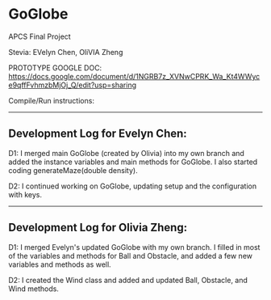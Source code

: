 # GoGlobe
APCS Final Project

Stevia: EVelyn Chen, OliVIA Zheng

PROTOTYPE GOOGLE DOC: https://docs.google.com/document/d/1NGRB7z_XVNwCPRK_Wa_Kt4WWyce9qffFvhmzbMjOj_Q/edit?usp=sharing

Compile/Run instructions:

--------------------------------
Development Log for Evelyn Chen:
--------------------------------
D1: I merged main GoGlobe (created by Olivia) into my own branch and added the instance variables and main methods for GoGlobe. I also started coding generateMaze(double density).

D2: I continued working on GoGlobe, updating setup and the configuration with keys.

----------------------------------
Development Log for Olivia Zheng:
----------------------------------
D1: I merged Evelyn's updated GoGlobe with my own branch. I filled in most of the variables and methods for Ball and Obstacle, and added a few new variables and methods as well.

D2: I created the Wind class and added and updated Ball, Obstacle, and Wind methods.
